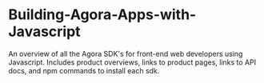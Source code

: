 # Building-Agora-Apps-with-Javascript
An overview of all the Agora SDK's for front-end web developers using Javascript. Includes product overviews, links to product pages, links to API docs, and npm commands to install each sdk.
